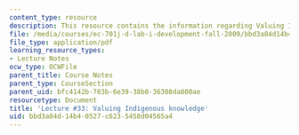 ```yaml
---
content_type: resource
description: This resource contains the information regarding Valuing Indigenous knowledge.
file: /media/courses/ec-701j-d-lab-i-development-fall-2009/bbd3a84d14b40527c6235458d04565a4_MITEC_701JF09_lec33_nb.pdf
file_type: application/pdf
learning_resource_types:
- Lecture Notes
ocw_type: OCWFile
parent_title: Course Notes
parent_type: CourseSection
parent_uid: bfc4142b-703b-6e39-38b0-36308da800ae
resourcetype: Document
title: 'Lecture #33: Valuing Indigenous knowledge'
uid: bbd3a84d-14b4-0527-c623-5458d04565a4
---
```

